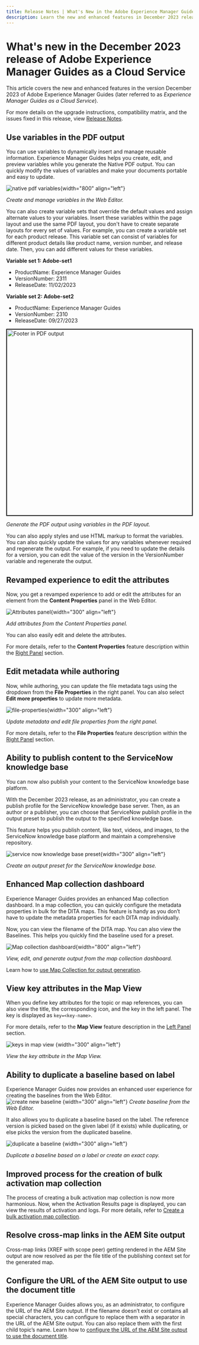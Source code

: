```yaml
---
title: Release Notes | What's New in the Adobe Experience Manager Guides, December 2023 release
description: Learn the new and enhanced features in December 2023 release of Adobe Experience Manager Guides as a Cloud Service.
---
```

# What's new in the December 2023 release of Adobe Experience Manager Guides as a Cloud Service

This article covers the new and enhanced features in the version December 2023 of Adobe Experience Manager Guides (later referred to as *Experience Manager Guides as a Cloud Service*).

For more details on the upgrade instructions, compatibility matrix, and the issues fixed in this release, view [Release Notes](release-notes-2023.12.0.md).


## Use variables in the PDF output 

You can use variables to dynamically insert and manage reusable information. Experience Manager Guides helps you create, edit, and preview variables while you generate the Native PDF output. You can quickly modify the values of variables and make your documents portable and easy to update.

![native pdf variables](assets/add-variable-default.png){width="800" align="left"}

*Create and manage variables in the Web Editor.* 

You can also create variable sets that override the default values and assign alternate values to your variables. Insert these variables within the page layout and use the same PDF layout, you don't have to create separate layouts for every set of values. For example, you can create a variable set for each product release. This variable set can consist of variables for different product details like product name, version number, and release date. Then, you can add different values for these variables.

**Variable set 1: Adobe-set1**

* ProductName: Experience Manager Guides 
* VersionNumber: 2311
* ReleaseDate: 11/02/2023

**Variable set 2: Adobe-set2**

* ProductName: Experience Manager Guides 
* VersionNumber: 2310
* ReleaseDate: 09/27/2023
 


<img src="./assets/native-pdf-variable-output.png" alt= "Footer in PDF output" width=500 border="2px">

*Generate the PDF output using variables in the PDF layout.*

You can also apply styles and use HTML markup to format the variables.  You can also quickly update the values for any variables whenever required and regenerate the output. For example, if you need to update the details for a version, you can edit the value of the version in the VersionNumber variable and regenerate the output.








## Revamped experience to edit the attributes 

Now, you get a revamped experience to add or edit the attributes for an element from the **Content Properties** panel in the Web Editor. 

![Attributes panel](assets/attributes-multiple-properties.png){width="300" align="left"}

*Add attributes from the Content Properties panel.*

You can also easily edit and delete the attributes. 

For more details, refer to the **Content Properties** feature description within the [Right Panel](../user-guide/web-editor-features.md#id2051EB003YK) section.


## Edit metadata while authoring 

Now, while authoring, you can update the file metadata tags using the dropdown from the **File Properties** in the right panel. You can also select **Edit more properties** to update more metadata.

![file-properties](assets/file-properties-general.png){width="300" align="left"}

*Update metadata and edit file properties from the right panel.*

For more details, refer to the **File Properties** feature description within the [Right Panel](../user-guide/web-editor-features.md#id2051EB003YK) section.

## Ability to publish content to the ServiceNow knowledge base

You can now also publish your content to the ServiceNow knowledge base platform.

With the December 2023 release, as an administrator, you can create a publish profile for the ServiceNow knowledge base server. Then, as an author or a publisher, you can choose that ServiceNow publish profile in the output preset to publish the output to the specified knowledge base.

This feature helps you publish content, like text, videos, and images, to the ServiceNow knowledge base platform and maintain a comprehensive repository.


![service now knowledge base preset](assets/knowledgebase--output-preset.png){width="300" align="left"}

*Create an output preset for the ServiceNow knowledge base.*


## Enhanced Map collection dashboard

Experience Manager Guides provides an enhanced Map collection dashboard. In a map collection, you can quickly configure the metadata properties in bulk for the DITA maps. This feature is handy as you don’t have to update the metadata properties for each DITA map individually.
 
Now, you can view the filename of the DITA map. You can also view the Baselines. This helps you quickly find the baseline used for a preset.

![Map collection dashboard](assets/map-collection-dashboard.png){width="800" align="left"}

*View, edit, and generate output from the map collection dashboard.* 

Learn how to [use Map Collection for output generation](../user-guide/generate-output-use-map-collection-output-generation.md).

## View key attributes in the Map View

When you define key attributes for the topic or map references, you can also view the title, the corresponding icon, and the key in the left panel. The key is displayed as `key=<key-name>`.

For more details, refer to the **Map View** feature description in the [Left Panel](../user-guide/web-editor-features.md#id2051EA0M0HS) section.

![keys in map view](assets/view-key-title-map-view.png) {width="300" align="left"}

*View the key attribute in the Map View.*

## Ability to duplicate a baseline based on label

Experience Manager Guides now provides an enhanced user experience for creating the baselines from the Web Editor.  
![create new baseline](assets/create-new-baseline.png) {width="300" align="left"}
*Create baseline from the Web Editor.*

It also allows you to duplicate a baseline based on the label. The reference version is picked based on the given label (if it exists) while duplicating, or else picks the version from the duplicated baseline.


![duplicate a baseline ](assets/duplicate-baseline.png) {width="300" align="left"}

*Duplicate a baseline based on a label or create an exact copy.*

## Improved process for the creation of bulk activation map collection

The process of creating a bulk activation map collection is now more harmonious. Now, when the Activation Results page is displayed, you can view the results of activation and logs. 
For more details, refer to [Create a bulk activation map collection](../user-guide/conf-bulk-activation-create-map-collection.md).



## Resolve cross-map links in the AEM Site output 

Cross-map links (XREF with scope peer) getting rendered in the AEM Site output are now resolved as per the file title of the publishing context set for the generated map.


## Configure the URL of the AEM Site output to use the document title

Experience Manager Guides allows you, as an administrator, to configure the URL of the AEM Site output. If the filename doesn’t exist or contains all special characters, you can configure to replace them with a separator in the URL of the AEM Site output. You can also replace them with the first child topic’s name. Learn how to [configure the URL of the AEM Site output to use the document title](../cs-install-guide/conf-output-generation.md#configure-the-url-of-the-aem-site-output-to-use-the-document-title).

